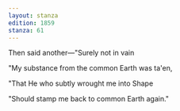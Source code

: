 ```yaml
---
layout: stanza
edition: 1859
stanza: 61
---
```


Then said another—"Surely not in vain

"My substance from the common Earth was ta'en,

⁠"That He who subtly wrought me into Shape

"Should stamp me back to common Earth again."